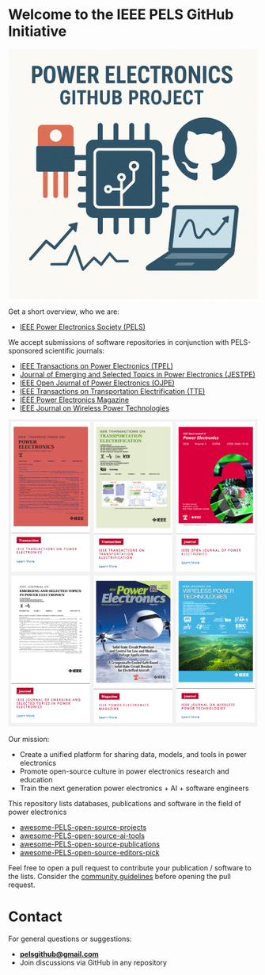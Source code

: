 # Welcome to the IEEE PELS GitHub Initiative
<img src="logo.png" width="800">

Get a short overview, who we are:
 * [IEEE Power Electronics Society (PELS)](https://www.ieee-pels.org/)

We accept submissions of software repositories in conjunction with PELS-sponsored scientific journals:
 * [IEEE Transactions on Power Electronics (TPEL)](https://www.ieee-pels.org/publications/transactions-on-power-electronics/)
 * [Journal of Emerging and Selected Topics in Power Electronics (JESTPE)](https://www.ieee-pels.org/publications/journal-of-emerging-and-selected-topics-in-power-electronics/)
 * [IEEE Open Journal of Power Electronics (OJPE)](https://www.ieee-pels.org/publications/open-journal-of-power-electronics/)
 * [IEEE Transactions on Transportation Electrification (TTE)](https://www.ieee-pels.org/publications/transactions-on-transportation-electrification/)
 * [IEEE Power Electronics Magazine](https://www.ieee-pels.org/pels-magazine/)
 * [IEEE Journal on Wireless Power Technologies](https://www.ieee-pels.org/pels-magazine/)
<img src="pelspubs.png" width="800">

Our mission: 
 * Create a unified platform for sharing data, models, and tools in power electronics
 * Promote open-source culture in power electronics research and education
 * Train the next generation power electronics + AI + software engineers

This repository lists databases, publications and software in the field of power electronics
 * [awesome-PELS-open-source-projects](https://github.com/IEEE-PELS/awesome-open-source-power-electronics)
 * [awesome-PELS-open-source-ai-tools](https://github.com/IEEE-PELS/awesome-PELS-open-source-ai-tools)
 * [awesome-PELS-open-source-publications](https://github.com/IEEE-PELS/awesome-PELS-open-source-publications)
 * [awesome-PELS-open-source-editors-pick](https://github.com/IEEE-PELS/awesome-PELS-open-source-editors-pick)

Feel free to open a pull request to contribute your publication / software to the lists. Consider the [community guidelines](https://github.com/IEEE-PELS/community-guidelines) before opening the pull request.

# Contact

For general questions or suggestions:
- **pelsgithub@gmail.com**
- Join discussions via GitHub in any repository
